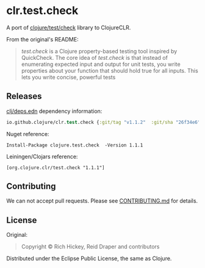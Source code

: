 # clr.test.check

A port of [clojure/test/check](https://github.com/clojure/test.check) library to ClojureCLR.

From the original's README:

> _test.check_ is a Clojure property-based testing tool inspired by QuickCheck. The core idea of _test.check_ is that instead of enumerating expected input and output for unit tests, you write properties about your function that should hold true for all inputs. This lets you write concise, powerful tests

## Releases

[clj/deps.edn](https://clojure.org/guides/deps_edn) dependency information:
```clojure
io.github.clojure/clr.test.check {:git/tag "v1.1.2"  :git/sha "26f34e6"}
```

Nuget reference:

```
Install-Package clojure.test.check  -Version 1.1.1
```

Leiningen/Clojars reference:

```
[org.clojure.clr/test.check "1.1.1"]
```


## Contributing

We can not accept pull requests. Please see [CONTRIBUTING.md](CONTRIBUTING.md)
for details.

   
## License

Original:

> Copyright © Rich Hickey, Reid Draper and contributors

Distributed under the Eclipse Public License, the same as Clojure.